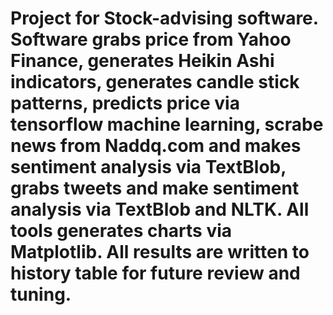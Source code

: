 # Project for Stock-advising software. Software grabs price from Yahoo Finance, generates Heikin Ashi indicators, generates candle stick patterns, predicts price via tensorflow machine learning, scrabe news from Naddq.com and makes sentiment analysis via TextBlob, grabs tweets and make sentiment analysis via TextBlob and NLTK. All tools generates charts via Matplotlib. All results are written to history table for future review and tuning. 
